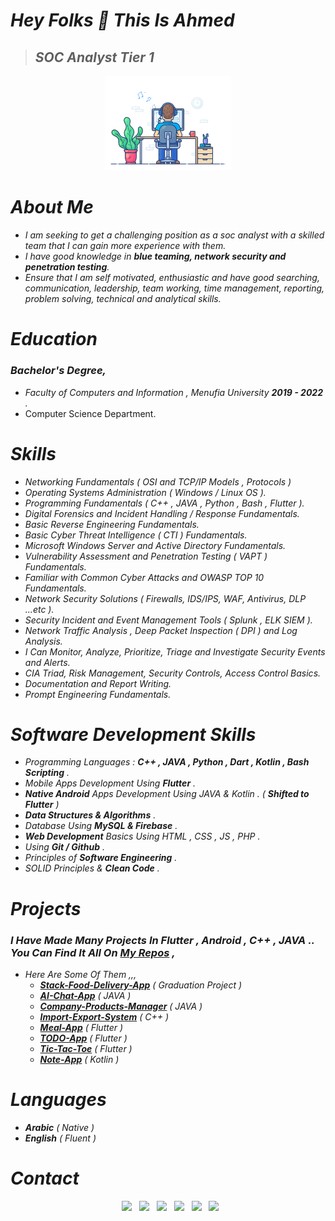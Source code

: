 # *Hey Folks 👋 This Is Ahmed*
> ## *SOC Analyst Tier 1*

<p align="center" >
  <img 
    src="https://github.com/AhmedAbdelsalam0/AhmedAbdelsalam0/blob/main/coding.gif" width="40%"
   />
</p>


<!--  // to show backgroung picture , but better to remove the gif and subtitle ...
![Profile Background](https://github.com/AhmedAbdelsalam0/AhmedAbdelsalam0/blob/main/background.jpg)
-->


# *About Me*
  - *I am seeking to get a challenging position as a soc analyst with a skilled team that I can gain more experience with them.*
  - *I have good knowledge in **blue teaming, network security and penetration testing**.*
  - *Ensure that I am self motivated, enthusiastic and have good searching, communication, leadership, team working, time management, reporting, problem solving, technical and analytical skills.*


# *Education*
   ### *Bachelor's Degree,*
   - *Faculty of Computers and Information , Menufia University **2019 - 2022** .*
   - Computer Science Department.




# *Skills*
  - *Networking Fundamentals ( OSI and TCP/IP Models , Protocols )* 
  - *Operating Systems Administration ( Windows / Linux OS ).*
  - *Programming Fundamentals ( C++ , JAVA , Python , Bash , Flutter ).*
  - *Digital Forensics and Incident Handling / Response Fundamentals.*
  - *Basic Reverse Engineering Fundamentals.*
  - *Basic Cyber Threat Intelligence ( CTI ) Fundamentals.*
  - *Microsoft Windows Server and Active Directory Fundamentals.*
  - *Vulnerability Assessment and Penetration Testing ( VAPT ) Fundamentals.*
  - *Familiar with Common Cyber Attacks and OWASP TOP 10 Fundamentals.*
  - *Network Security Solutions ( Firewalls, IDS/IPS, WAF, Antivirus, DLP ...etc ).*
  - *Security Incident and Event Management Tools ( Splunk , ELK SIEM ).*
  - *Network Traffic Analysis , Deep Packet Inspection ( DPI ) and Log Analysis.*
  - *I Can Monitor, Analyze, Prioritize, Triage and Investigate Security Events and Alerts.*
  - *CIA Triad, Risk Management, Security Controls, Access Control Basics.*
  - *Documentation and Report Writing.*
  - *Prompt Engineering Fundamentals.*


# *Software Development Skills*
  - *Programming Languages : **C++ , JAVA , Python , Dart , Kotlin , Bash Scripting** .*
  - *Mobile Apps Development Using **Flutter** .*
  - ***Native Android** Apps Development Using JAVA & Kotlin . ( **Shifted to Flutter** )*
  - ***Data Structures & Algorithms** .*
  - *Database Using **MySQL & Firebase** .*
  - ***Web Development** Basics Using HTML , CSS , JS , PHP .*
  - *Using **Git / Github** .*
  - *Principles of **Software Engineering** .*
  - *SOLID Principles & **Clean Code** .*




# *Projects*


   ### *I Have Made Many Projects In Flutter , Android , C++ , JAVA .. You Can Find It All On **[My Repos](https://github.com/AhmedAbdelsalam0?tab=repositories)** ,*
   - *Here Are Some Of Them ,,,*
     - ***[Stack-Food-Delivery-App](https://www.canva.com/design/DAFHngF0xFQ/SF-9VGVM5rVzznqZ8_qetg/edit?utm_content=DAFHngF0xFQ&utm_campaign=designshare&utm_medium=link2&utm_source=sharebutton)** ( Graduation Project )*
     - ***[AI-Chat-App](https://github.com/AhmedAbdelsalam0/AI-Chat-App)** ( JAVA )*
     - ***[Company-Products-Manager](https://github.com/AhmedAbdelsalam0/Company-Products-Manager)** ( JAVA )*
     - ***[Import-Export-System](https://github.com/AhmedAbdelsalam0/Import-Export-System)** ( C++ )*
     - ***[Meal-App](https://github.com/AhmedAbdelsalam0/Meal-App)** ( Flutter )* 
     - ***[TODO-App](https://github.com/AhmedAbdelsalam0/TODO-App)** ( Flutter )*
     - ***[Tic-Tac-Toe](https://github.com/AhmedAbdelsalam0/Tic-Tac-Toe)** ( Flutter )*
     - ***[Note-App](https://github.com/AhmedAbdelsalam0/Note-App)** ( Kotlin )*
     






# *Languages*
  - ***Arabic** ( Native )*
  - ***English** ( Fluent )*




# *Contact*
<p align="center">
&nbsp; <a href="https://www.linkedin.com/in/abdelsalam1/" target="_blank" rel="noopener noreferrer">
  <img src="https://img.icons8.com/plasticine/100/000000/linkedin" width="50" /></a>  
&nbsp; <a href="https://github.com/AhmedAbdelsalam0" target="_blank" rel="noopener noreferrer">
  <img src="https://img.icons8.com/plasticine/100/000000/github" width="50" /></a>  
&nbsp; <a href="https://www.facebook.com/profile.php?id=100018107943462" target="_blank" rel="noopener noreferrer">
  <img src="https://img.icons8.com/plasticine/100/000000/facebook" width="50" /></a>
&nbsp; <a href="https://flowcv.me/ahmed-abdelsalam" target="_blank" rel="noopener noreferrer">
  <img src="https://img.icons8.com/doodle/452/domain"  width="50" /></a>  
&nbsp; <a href="mailto:ahmedabdelsalam2000bc@gmail.com" target="_blank" rel="noopener noreferrer">
  <img src="https://img.icons8.com/plasticine/100/000000/gmail"  width="50" /></a>
&nbsp; <a href="https://github.com/AhmedAbdelsalam0/AhmedAbdelsalam0/blob/main/Ahmed%20Abdelsalam%20Elgamal%20-%20CV.pdf" target="_blank" rel="noopener noreferrer">
  <img src="https://img.icons8.com/plasticine/100/000000/resume"  width="50" /></a>
</p>


<!-- // to show most used languages
[![Top Langs](https://github-readme-stats.vercel.app/api/top-langs/?username=AhmedAbdelsalam0&layout=compact&theme=radical)](https://github.com/anuraghazra/github-readme-stats)
-->

<!--  // to show a snake eating commits
<p align="center">
  <img  src="https://raw.githubusercontent.com/Elanza-48/Elanza-48/main/resources/img/github-contribution-grid-snake.svg"
    alt="example" />
</p>
-->

